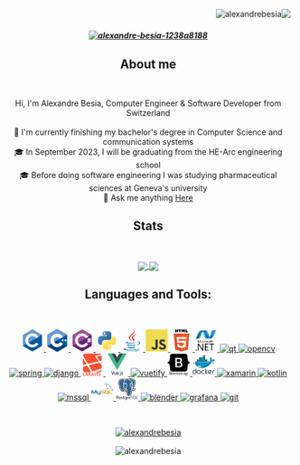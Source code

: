 <!-- visitors et profile vue -->
<img align="right" src="https://visitor-badge.laobi.icu/badge?page_id=AlexandreBesia.AlexandreBesia"><img align="right" src="https://komarev.com/ghpvc/?username=alexandrebesia&label=Profile%20views&color=0e75b6&style=flat" alt="alexandrebesia" /> 
<br>

<h5 align="center">
    <a href="https://linkedin.com/in/alexandre-besia-1238a8188" target="blank"><img align="center" src="https://raw.githubusercontent.com/rahuldkjain/github-profile-readme-generator/master/src/images/icons/Social/linked-in-alt.svg" alt="alexandre-besia-1238a8188" height="30" width="40" /></a>
</h5>

<h2 align="center">About me</h2>
<br>
<p align="center">
  Hi, I'm Alexandre Besia, Computer Engineer & Software Developer from Switzerland
  <br>
  <br>
  🔬 I'm currently finishing my bachelor's degree in Computer Science and communication systems
  <br>
  🎓 In September 2023, I will be graduating from the HE-Arc engineering school
  <br>
  🎓 Before doing software engineering I was studying pharmaceutical sciences at Geneva's university
  <!--<br>
  📚 I’m currently learning how to build E-Commerce Website with Django-->
  <br>
  💬 Ask me anything <a href="https://github.com/AlexandreBesia/AlexandreBesia/issues" title="Issues">Here</a>
</p>

<h2 align="center">Stats</h2>
<br>
<p align="center"> 
  <a href="https://github.com/anuraghazra/github-readme-stats">
    <img align="center" src="https://github-readme-stats.vercel.app/api?username=AlexandreBesia&show_icons=true&theme=tokyonight" />
  </a>
  <a href="https://github.com/anuraghazra/convoychat">
    <img align="center" src="https://github-readme-stats.vercel.app/api/top-langs/?username=AlexandreBesia&layout=compact&theme=tokyonight" />
  </a>
</p>

<h2 align="center">Languages and Tools:</h2>
<br>
<p align="center"> 
  <a href="https://www.cprogramming.com/" target="_blank" rel="noreferrer"> <img src="https://raw.githubusercontent.com/devicons/devicon/master/icons/c/c-original.svg" alt="c" width="40" height="40"/> </a> 
  <a href="https://www.w3schools.com/cpp/" target="_blank" rel="noreferrer"> <img src="https://raw.githubusercontent.com/devicons/devicon/master/icons/cplusplus/cplusplus-original.svg" alt="cplusplus" width="40" height="40"/> </a> 
  <a href="https://www.w3schools.com/cs/" target="_blank" rel="noreferrer"> <img src="https://raw.githubusercontent.com/devicons/devicon/master/icons/csharp/csharp-original.svg" alt="csharp" width="40" height="40"/> </a> 
  <a href="https://www.python.org" target="_blank" rel="noreferrer"> <img src="https://raw.githubusercontent.com/devicons/devicon/master/icons/python/python-original.svg" alt="python" width="40" height="40"/> </a> 
  <a href="https://www.java.com" target="_blank" rel="noreferrer"> <img src="https://raw.githubusercontent.com/devicons/devicon/master/icons/java/java-original.svg" alt="java" width="40" height="40"/> </a> 
  <a href="https://developer.mozilla.org/en-US/docs/Web/JavaScript" target="_blank" rel="noreferrer"> <img src="https://raw.githubusercontent.com/devicons/devicon/master/icons/javascript/javascript-original.svg" alt="javascript" width="40" height="40"/> </a> 
  <a href="https://www.w3.org/html/" target="_blank" rel="noreferrer"> <img src="https://raw.githubusercontent.com/devicons/devicon/master/icons/html5/html5-original-wordmark.svg" alt="html5" width="40" height="40"/> </a> 
  <a href="https://dotnet.microsoft.com/" target="_blank" rel="noreferrer"> <img src="https://raw.githubusercontent.com/devicons/devicon/master/icons/dot-net/dot-net-original-wordmark.svg" alt="dotnet" width="40" height="40"/> </a> 
  <a href="https://www.qt.io/" target="_blank" rel="noreferrer"> <img src="https://upload.wikimedia.org/wikipedia/commons/0/0b/Qt_logo_2016.svg" alt="qt" width="40" height="40"/> </a> 
  <a href="https://opencv.org/" target="_blank" rel="noreferrer"> <img src="https://www.vectorlogo.zone/logos/opencv/opencv-icon.svg" alt="opencv" width="40" height="40"/> </a> 
  <a href="https://spring.io/" target="_blank" rel="noreferrer"> <img src="https://www.vectorlogo.zone/logos/springio/springio-icon.svg" alt="spring" width="40" height="40"/> </a> 
  <a href="https://www.djangoproject.com/" target="_blank" rel="noreferrer"> <img src="https://cdn.worldvectorlogo.com/logos/django.svg" alt="django" width="40" height="40"/> </a> 
  <a href="https://laravel.com/" target="_blank" rel="noreferrer"> <img src="https://raw.githubusercontent.com/devicons/devicon/master/icons/laravel/laravel-plain-wordmark.svg" alt="laravel" width="40" height="40"/> </a> 
  <a href="https://vuejs.org/" target="_blank" rel="noreferrer"> <img src="https://raw.githubusercontent.com/devicons/devicon/master/icons/vuejs/vuejs-original-wordmark.svg" alt="vuejs" width="40" height="40"/> </a> 
  <a href="https://vuetifyjs.com/en/" target="_blank" rel="noreferrer"> <img src="https://bestofjs.org/logos/vuetify.svg" alt="vuetify" width="40" height="40"/> </a> 
  <a href="https://getbootstrap.com" target="_blank" rel="noreferrer"> <img src="https://raw.githubusercontent.com/devicons/devicon/master/icons/bootstrap/bootstrap-plain-wordmark.svg" alt="bootstrap" width="40" height="40"/> </a> 
  <a href="https://www.docker.com/" target="_blank" rel="noreferrer"> <img src="https://raw.githubusercontent.com/devicons/devicon/master/icons/docker/docker-original-wordmark.svg" alt="docker" width="40" height="40"/> </a> 
  <a href="https://dotnet.microsoft.com/apps/xamarin" target="_blank" rel="noreferrer"> <img src="https://raw.githubusercontent.com/detain/svg-logos/780f25886640cef088af994181646db2f6b1a3f8/svg/xamarin.svg" alt="xamarin" width="40" height="40"/> </a>
  <a href="https://kotlinlang.org" target="_blank" rel="noreferrer"> <img src="https://www.vectorlogo.zone/logos/kotlinlang/kotlinlang-icon.svg" alt="kotlin" width="40" height="40"/> </a> 
  <a href="https://www.microsoft.com/en-us/sql-server" target="_blank" rel="noreferrer"> <img src="https://www.svgrepo.com/show/303229/microsoft-sql-server-logo.svg" alt="mssql" width="40" height="40"/> </a> 
  <a href="https://www.mysql.com/" target="_blank" rel="noreferrer"> <img src="https://raw.githubusercontent.com/devicons/devicon/master/icons/mysql/mysql-original-wordmark.svg" alt="mysql" width="40" height="40"/> </a> 
  <a href="https://www.postgresql.org" target="_blank" rel="noreferrer"> <img src="https://raw.githubusercontent.com/devicons/devicon/master/icons/postgresql/postgresql-original-wordmark.svg" alt="postgresql" width="40" height="40"/> </a> 
  <a href="https://www.blender.org/" target="_blank" rel="noreferrer"> <img src="https://download.blender.org/branding/community/blender_community_badge_white.svg" alt="blender" width="40" height="40"/> </a> 
  <a href="https://grafana.com" target="_blank" rel="noreferrer"> <img src="https://www.vectorlogo.zone/logos/grafana/grafana-icon.svg" alt="grafana" width="40" height="40"/> </a> 
  <a href="https://git-scm.com/" target="_blank" rel="noreferrer"> <img src="https://www.vectorlogo.zone/logos/git-scm/git-scm-icon.svg" alt="git" width="40" height="40"/> </a>  
</p>

<br>
<!-- trophé -->
<p align="center"> 
    <a href="https://github.com/ryo-ma/github-profile-trophy"><img src="https://github-profile-trophy.vercel.app/?username=alexandrebesia&theme=tokyonight" alt="alexandrebesia" /></a> 
</p>

<!-- contribution et streak -->
<p align="center">
    <img align="center" src="https://github-readme-streak-stats.herokuapp.com/?user=alexandrebesia&theme=tokyonight" alt="alexandrebesia" />
</p>

<!-- 
<p align="center">
  <code><img title="C" height="50" src="svg/c.svg"></code>
  <code><img title="C++" height="50" src="svg/c++.svg"></code>
  <code><img title="C#" height="50" src="svg/cs.svg"></code>
  <code><img title="Java" height="50" src="svg/java.svg"></code>
  <code><img title="Python" height="50" src="svg/python.svg"></code>
  <code><img title="HTML" height="50" src="svg/html.svg"></code>
  <code><img title="JS" height="50" src="svg/javascript.svg"></code>
  <code><img title="VueJS" height="50" src="svg/vuejs.svg"></code>
  <code><img title="Boostrap" height="50" src="svg/boostrap.svg"></code>
  <code><img title="Laravel" height="50" src="svg/laravel.svg"></code>
  <code><img title="Django" height="50" src="svg/django.svg"></code>
  <code><img title="Spring" height="50" src="svg/spring.svg"></code>
  <code><img title="MySQL" height="50" src="svg/mysql.svg"></code>
  <code><img title="PostgreSQL" height="50" src="svg/postgresql.svg"></code>
  <code><img title="Eclipse" height="50" src="svg/eclipse.svg"></code>
  <code><img title="VSCode" height="50" src="svg/vscode.svg"></code>
  <code><img title="git" height="50" src="svg/git.svg"></code>
</p> 
-->

<!--
**AlexandreBesia/AlexandreBesia** is a ✨ _special_ ✨ repository because its `README.md` (this file) appears on your GitHub profile.

Here are some ideas to get you started:

- 🔭 I’m currently working on ...
- 🌱 I’m currently learning ...
- 👯 I’m looking to collaborate on ...
- 🤔 I’m looking for help with ...
- 💬 Ask me about ...
- 📫 How to reach me: ...
- 😄 Pronouns: ...
- ⚡ Fun fact: ...
-->
